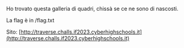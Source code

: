 Ho trovato questa galleria di quadri, chissà se ce ne sono di nascosti.

La flag è in /flag.txt

Sito: [http://traverse.challs.if2023.cyberhighschools.it](http://traverse.challs.if2023.cyberhighschools.it)
